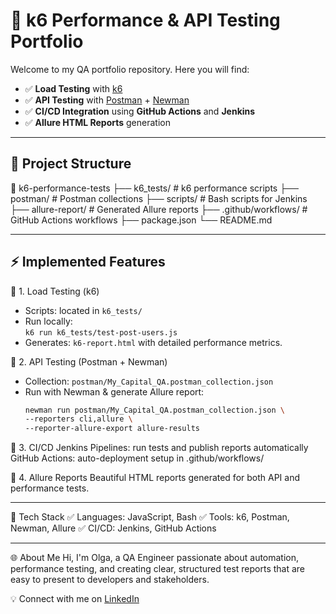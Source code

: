 # 🚀 k6 Performance & API Testing Portfolio

Welcome to my QA portfolio repository. Here you will find:

- ✅ **Load Testing** with [k6](https://k6.io)
- ✅ **API Testing** with [Postman](https://www.postman.com/) + [Newman](https://www.npmjs.com/package/newman)
- ✅ **CI/CD Integration** using **GitHub Actions** and **Jenkins**
- ✅ **Allure HTML Reports** generation

---

## 📂 **Project Structure**

📁 k6-performance-tests
├── k6_tests/ # k6 performance scripts
├── postman/ # Postman collections
├── scripts/ # Bash scripts for Jenkins
├── allure-report/ # Generated Allure reports
├── .github/workflows/ # GitHub Actions workflows
├── package.json
└── README.md

---

## ⚡ **Implemented Features**

🔹 1. Load Testing (k6)
- Scripts: located in `k6_tests/`
- Run locally:  
  `k6 run k6_tests/test-post-users.js`
- Generates: `k6-report.html` with detailed performance metrics.

🔹 2. API Testing (Postman + Newman)
- Collection: `postman/My_Capital_QA.postman_collection.json`
- Run with Newman & generate Allure report:
  ```bash
  newman run postman/My_Capital_QA.postman_collection.json \
  --reporters cli,allure \
  --reporter-allure-export allure-results

🔹 3. CI/CD
Jenkins Pipelines: run tests and publish reports automatically
GitHub Actions: auto-deployment setup in .github/workflows/

🔹 4. Allure Reports
Beautiful HTML reports generated for both API and performance tests.

---

🎯 Tech Stack
✅ Languages: JavaScript, Bash
✅ Tools: k6, Postman, Newman, Allure
✅ CI/CD: Jenkins, GitHub Actions

---

🌐 About Me
Hi, I'm Olga, a QA Engineer passionate about automation, performance testing, and creating clear, structured test reports that are easy to present to developers and stakeholders.

💡 Connect with me on [LinkedIn](https://www.linkedin.com/in/olga-vashurina/)